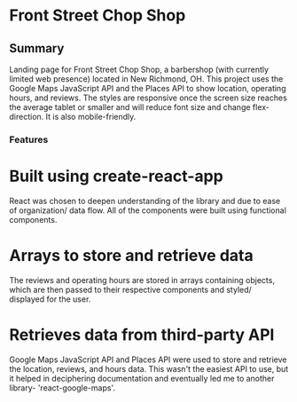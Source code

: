 # Front Street Chop Shop


## Summary
Landing page for Front Street Chop Shop, a barbershop (with currently limited web presence) located in New Richmond, OH.
This project uses the Google Maps JavaScript API and the Places API to show location, operating hours, and reviews. 
The styles are responsive once the screen size reaches the average tablet or smaller and will reduce font size and change flex-direction. It is also mobile-friendly.

### Features

# Built using create-react-app
React was chosen to deepen understanding of the library and due to ease of organization/ data flow. All of the components were built using functional components. 

# Arrays to store and retrieve data
The reviews and operating hours are stored in arrays containing objects, which are then passed to their respective components and styled/ displayed for the user. 

# Retrieves data from third-party API
Google Maps JavaScript API and Places API were used to store and retrieve the location, reviews, and hours data. This wasn't the easiest API to use, but it helped in deciphering documentation and eventually led me to another library- 'react-google-maps'.